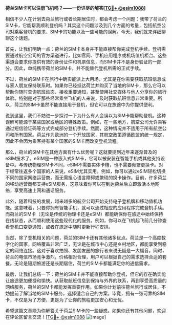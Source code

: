 **荷兰SIM卡可以注册飞机吗？——一份详尽的解答[[TG💪+ @esim1088](https://t.me/s/esim1088)]**

相信不少人在计划去荷兰旅行或者长期居住时，都会考虑一个问题：我带了荷兰的SIM卡，它能帮我顺利登机吗？其实这个问题涉及到几个方面的考量，包括航空公司对乘客登机的要求、SIM卡的功能以及一些可能的误解。今天，我们就来详细聊聊这个话题。

首先，让我们明确一点：荷兰的SIM卡本身并不能直接帮你完成登机手续。登机需要通过航空公司的官方渠道进行，比如官网、手机应用程序或机场值机柜台。这些渠道会要求你提供有效的身份证件和机票信息，而SIM卡并不是身份验证的一部分。因此，单纯携带荷兰的SIM卡，并不能替代登机所需的正式手续。

不过，荷兰的SIM卡在旅行中确实能派上大用场，尤其是在你需要获取航班信息或与家人朋友保持联系时。如果你已经抵达荷兰并购买了当地的SIM卡，那么它可以帮助你随时查询航班动态、接收重要通知，甚至使用社交媒体与他人分享你的旅行体验。特别是对于那些经常乘坐飞机的人来说，及时获取航班信息非常重要。所以，荷兰的SIM卡虽然不能直接用于登机，但它可以在旅途中为你提供便利。

说到这里，我们不妨进一步探讨一下为什么有人会误以为SIM卡能帮助登机。这种误解可能源于某些国家或地区的特殊政策。例如，在一些地方，航空公司允许乘客通过短信验证码等方式完成部分登机手续。然而，这种情况并不适用于所有航空公司和所有国家。荷兰作为欧洲的一个开放国家，其航空政策遵循欧盟的统一规定，因此不会因为乘客持有某个国家的SIM卡而改变登机流程。

那么，荷兰的SIM卡在其他方面有什么优势呢？这就要提到近年来逐渐普及的eSIM技术了。eSIM是一种嵌入式SIM卡，它可以被安装在智能手机或其他支持设备中。与传统物理SIM卡不同，eSIM不需要实体卡槽，也不需要频繁更换卡。对于经常往返多个国家的人来说，eSIM尤其实用。例如，你可以通过eSIM轻松切换不同的国家网络运营商，而无需担心语言障碍或繁琐的换卡操作。目前，许多荷兰的移动运营商都支持eSIM服务，这意味着你可以在到达荷兰后立即激活本地网络，享受高速上网和通话服务。

此外，随着科技的发展，越来越多的航空公司开始支持电子登机牌和移动值机功能。这意味着，只要你拥有智能手机，就可以通过相应的应用程序完成登机手续。而荷兰的SIM卡（无论是传统的物理卡还是eSIM）都能确保你在旅途中始终保持在线状态，从而顺利使用这些现代化的服务。例如，你可以在飞机起飞前几分钟查看登机口变更通知，或者在旅途中随时更新行程安排。

当然，除了登机相关的问题，荷兰的SIM卡还有其他诸多优点。荷兰是一个高度数字化的国家，网络覆盖非常广泛，无论是在城市中心还是乡村地区，都能享受到稳定的网络连接。这对于喜欢拍照、发朋友圈的旅行者来说无疑是一大福音。同时，荷兰的电信市场竞争激烈，价格相对合理，用户可以根据自己的需求选择合适的套餐。无论是短期旅游还是长期居住，荷兰的SIM卡都能满足你的通信需求。

最后，让我们总结一下：荷兰的SIM卡并不能直接帮助你登机，但它的存在确实能让旅途更加便捷和愉快。从获取航班信息到保持与外界的联系，再到享受高质量的网络服务，荷兰的SIM卡都能发挥重要作用。如果你计划前往荷兰旅行或居住，不妨提前了解当地的SIM卡服务，选择适合自己的方案。毕竟，拥有一张可靠的SIM卡，不仅是为了方便，更是为了让你的旅程更加安心和无忧。

希望这篇文章能为你解答关于荷兰SIM卡的一些疑惑。如果你还有其他问题，欢迎在评论区留言交流！[[TG💪+ @esim1088](https://t.me/s/esim1088) ![Image](https://i.postimg.cc/4NQfJmqS/Snipaste-2025-05-13-00-14-12.png)]